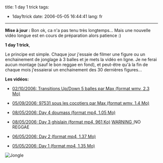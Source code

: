 title: 1 day 1 trick
tags:
  - 1day1trick
date: 2006-05-05 16:44:41
lang: fr
---

**Mise à  jour :** Bon ok, ca n'a pas tenu très longtemps... Mais une nouvelle vidéo longue est en cours de préparation alors patience :)

**1 day 1 trick**,

   Le principe est simple. Chaque jour j'essaie de filmer une figure ou un enchainement de jonglage à 3 balles et je mets la vidéo en ligne. Je ne ferai aucun montage (sauf le bon reggae en fond), et peut-être qu'à  la fin de chaque mois j'essaierai un enchainement des 30 dernières figures...

**Les vidéos:**

*   [02/10/2006: Transitions Up/Down 5 balles par Max (format wmv, 2.3 Mo)](/files/jonglage/1day1trick/Up_and_down.wmv)

*   [05/09/2006: 97531 sous les cocotiers par Max (format wmv, 1.4 Mo)](/files/jonglage/1day1trick/97531cocotier.wmv)

*   [08/05/2006: Day 4 doumass (format mp4, 1.05 Mo)](/files/jonglage/1day1trick/day4.mp4)

*   [08/05/2006: Day 3 ghislain (format mp4, 961 Ko)](/files/jonglage/1day1trick/day3.mp4) <u>WARNING :</u>NO REGGAE

*   [06/05/2006: Day 2 (format mp4, 1.37 Mo)](/files/jonglage/1day1trick/day2.mp4)

*   [05/05/2006: Day 1 (format mp4, 1.35 Mo)](/files/jonglage/1day1trick/day1.mp4)

![Jongle](/images/posts/jonglage/neyric-5clubs.jpg)